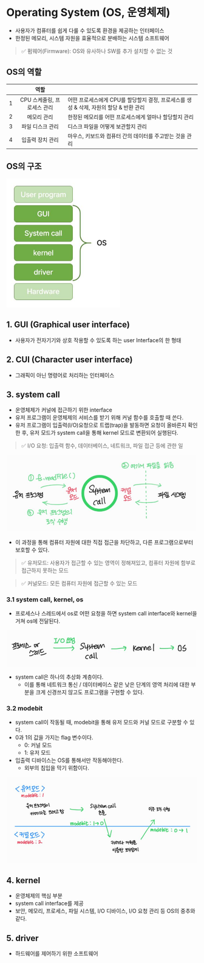 # Operating System (OS, 운영체제)

- 사용자가 컴퓨터를 쉽게 다룰 수 있도록 환경을 제공하는 인터페이스
- 한정된 메모리, 시스템 자원을 효율적으로 분배하는 시스템 소프트웨어

> ✅ 펌웨어(Firmware): OS와 유사하나 SW를 추가 설치할 수 없는 것

## OS의 역할

|     |            역할             |                                                                                        |
| :-: | :-------------------------: | :------------------------------------------------------------------------------------- |
|  1  | CPU 스케줄링, 프로세스 관리 | 어떤 프로세스에게 CPU를 할당할지 결정, 프로세스를 생성 & 삭제, 자원의 할당 & 반환 관리 |
|  2  |         메모리 관리         | 한정된 메모리를 어떤 프로세스에게 얼마나 할당할지 관리                                 |
|  3  |      파일 디스크 관리       | 디스크 파일을 어떻게 보관할지 관리                                                     |
|  4  |      입출력 장치 관리       | 마우스, 키보드와 컴퓨터 간의 데이터를 주고받는 것을 관리                               |

## OS의 구조

<img src='./img/os_01.JPG' width='300px'>

## 1. GUI (Graphical user interface)

- 사용자가 전자기기와 상호 작용할 수 있도록 하는 user Interface의 한 형태

## 2. CUI (Character user interface)

- 그래픽이 아닌 명령어로 처리하는 인터페이스

## 3. system call

- 운영체제가 커널에 접근하기 위한 interface
- 유저 프로그램이 운영체제의 서비스를 받기 위해 커널 함수를 호출할 때 쓴다.
- 유저 프로그램이 입출력(I/O)요청으로 트랩(trap)을 발동하면 요청이 올바른지 확인한 후, 유저 모드가 system call을 통해 kernel 모드로 변환되어 실행된다.

> ✅ I/O 요청: 입출력 함수, 데이터베이스, 네트워크, 파일 접근 등에 관한 일

<img src='./img/os_02.JPG' width='500px'>

- 이 과정을 통해 컴퓨터 자원에 대한 직접 접근을 차단하고, 다른 프로그램으로부터 보호할 수 있다.

> ✅ 유저모드: 사용자가 접근할 수 있는 영역이 정해져있고, 컴퓨터 자원에 함부로 접근하지 못하는 모드

> ✅ 커널모드: 모든 컴퓨터 자원에 접근할 수 있는 모드

### 3.1 system call, kernel, os

- 프로세스나 스레드에서 os로 어떤 요청을 하면 system call interface와 kernel을 거쳐 os에 전달된다.

<img src='./img/os_03.JPG' width='500px'>

- system call은 하나의 추상화 계층이다.
  - 이를 통해 네트워크 통신 / 데이터베이스 같은 낮은 단계의 영역 처리에 대한 부분을 크게 신경쓰지 않고도 프로그램을 구현할 수 있다.

### 3.2 modebit

- system call이 작동될 때, modebit을 통해 유저 모드와 커널 모드로 구분할 수 있다.
- 0과 1의 값을 가지는 flag 변수이다.
  - 0: 커널 모드
  - 1: 유저 모드
- 입출력 디바이스는 OS를 통해서만 작동해야한다.
  - 외부의 침입을 막기 위함이다.

<img src='./img/os_04.JPG'>

## 4. kernel

- 운영체제의 핵심 부분
- system call interface를 제공
- 보안, 메모리, 프로세스, 파일 시스템, I/O 디바이스, I/O 요청 관리 등 OS의 중추와 같다.

## 5. driver

- 하드웨어를 제어하기 위한 소프트웨어
